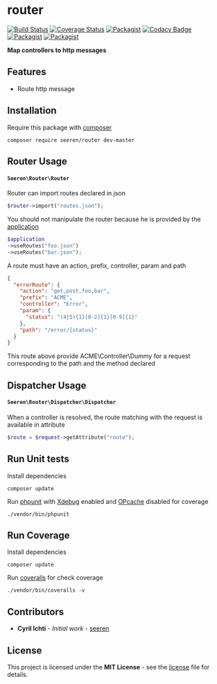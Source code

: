 # router
 [![Build Status](https://travis-ci.org/seeren/router.svg?branch=master)](https://travis-ci.org/seeren/router) [![Coverage Status](https://coveralls.io/repos/github/seeren/router/badge.svg?branch=master)](https://coveralls.io/github/seeren/router?branch=master) [![Packagist](https://img.shields.io/packagist/dt/seeren/router.svg)](https://packagist.org/packages/seeren/router/stats) [![Codacy Badge](https://api.codacy.com/project/badge/Grade/4a0463fb5a084be5bda68e4e36d7c7ac)](https://www.codacy.com/app/seeren/router?utm_source=github.com&amp;utm_medium=referral&amp;utm_content=seeren/router&amp;utm_campaign=Badge_Grade) [![Packagist](https://img.shields.io/packagist/v/seeren/router.svg)](https://packagist.org/packages/seeren/router#) [![Packagist](https://img.shields.io/packagist/l/seeren/log.svg)](LICENSE)

**Map controllers to http messages**

## Features
* Route http message

## Installation
Require this package with [composer](https://getcomposer.org/)
```
composer require seeren/router dev-master
```

## Router Usage

#### `Seeren\Router\Router`
Router can import routes declared in json
```php
$router->import("routes.json");
```
You should not manipulate the router because he is provided by the [application](https://github.com/seeren/application)
```php
$application
->useRoutes("foo.json")
->useRoutes("bar.json");
```
A route must have an action, prefix, controller, param and path
```json
{
  "errorRoute": {
    "action": "get,post,foo,bar",
    "prefix": "ACME",
    "controller": "Error",
    "param": {
      "status": "(4|5){1}[0-2]{1}[0-9]{1}"
    },
    "path": "/error/{status}"
  }
}
```
This route above provide ACME\Controller\Dummy for a request corresponding to the path and the method declared

## Dispatcher Usage

#### `Seeren\Router\Dispatcher\Dispatcher`

When a controller is resolved, the route matching with the request is available in attribute

```php
$route = $request->getAttribute("route");
```

## Run Unit tests
Install dependencies
```
composer update
```
Run [phpunit](https://phpunit.de/) with [Xdebug](https://xdebug.org/) enabled and [OPcache](http://php.net/manual/fr/book.opcache.php) disabled for coverage
```
./vendor/bin/phpunit
```
## Run Coverage
Install dependencies
```
composer update
```
Run [coveralls](https://coveralls.io/) for check coverage
```
./vendor/bin/coveralls -v
```

##  Contributors
* **Cyril Ichti** - *Initial work* - [seeren](https://github.com/seeren)

## License
This project is licensed under the **MIT License** - see the [license](LICENSE) file for details.